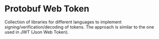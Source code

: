 # Protobuf Web Token

Collection of libraries for different languages to implement signing/verification/decoding of tokens.
The approach is similar to the one used in JWT (Json Web Token).

